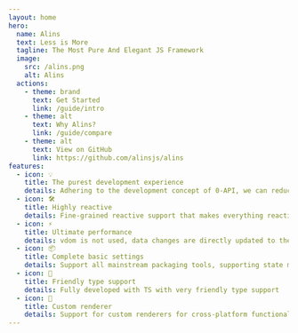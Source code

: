 ```yaml
---
layout: home
hero:
  name: Alins
  text: Less is More
  tagline: The Most Pure And Elegant JS Framework
  image:
    src: /alins.png
    alt: Alins
  actions:
    - theme: brand
      text: Get Started
      link: /guide/intro
    - theme: alt
      text: Why Alins?
      link: /guide/compare
    - theme: alt
      text: View on GitHub
      link: https://github.com/alinsjs/alins
features:
  - icon: 💡
    title: The purest development experience
    details: Adhering to the development concept of 0-API, we can reduce the mental burden of developers as much as possible
  - icon: 🛠️
    title: Highly reactive
    details: Fine-grained reactive support that makes everything reactive without introducing additional reactive APIs
  - icon: ⚡️
    title: Ultimate performance
    details: vdom is not used, data changes are directly updated to the dom at the most granular level, bringing the ultimate performance experience
  - icon: 📦
    title: Complete basic settings
    details: Support all mainstream packaging tools, supporting state management, routing, UI tool libraries
  - icon: 🔑
    title: Friendly type support
    details: Fully developed with TS with very friendly type support
  - icon: 🔩
    title: Custom renderer
    details: Support for custom renderers for cross-platform functionality
---
```


